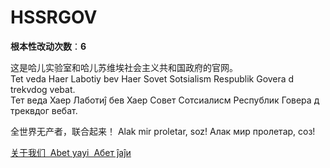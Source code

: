HSSRGOV
======

**根本性改动次数**：**6**

这是哈儿实验室和哈儿苏维埃社会主义共和国政府的官网。  
Tet veda Haer Labotiy bev Haer Sovet  Sotsialism Respublik Govera d trekvdog vebat.  
Тет веда Хаер Лаботиĵ бев Хаер Совет Сотсиалисм Республик Говера д треквдог вебат.

全世界无产者，联合起来！
Alak mir proletar, soz!
Алак мир пролетар, соз!

[关于我们&nbsp;&nbsp;Abet&nbsp;yayi&nbsp;&nbsp;Абет&nbsp;ĵаĵи](https://hssrgov.github.io/about/)

